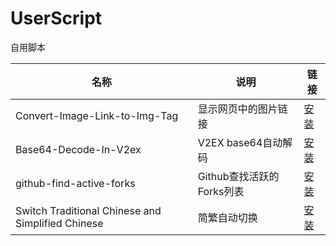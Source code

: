 # UserScript

自用脚本

| 名称                                              | 说明                      | 链接                                                                                                                                                                                      |
| ------------------------------------------------- | ------------------------- | ----------------------------------------------------------------------------------------------------------------------------------------------------------------------------------------- |
| Convert-Image-Link-to-Img-Tag                     | 显示网页中的图片链接      | [安装](https://github.com/anaer/UserScript/raw/main/Convert-Image-Link-to-Img-Tag.user.js)                                                                                                |
| Base64-Decode-In-V2ex                             | V2EX base64自动解码       | [安装](https://github.com/anaer/UserScript/raw/main/Base64-Decode-In-V2ex.user.js)                                                                                                        |
| github-find-active-forks                          | Github查找活跃的Forks列表 | [安装](https://github.com/anaer/UserScript/raw/main/github-find-active-forks.user.js)                                                                                                     |
| Switch Traditional Chinese and Simplified Chinese | 简繁自动切换              | [安装](https://github.com/hoothin/UserScripts/raw/master/Switch%20Traditional%20Chinese%20and%20Simplified%20Chinese/Switch%20Traditional%20Chinese%20and%20Simplified%20Chinese.user.js) |